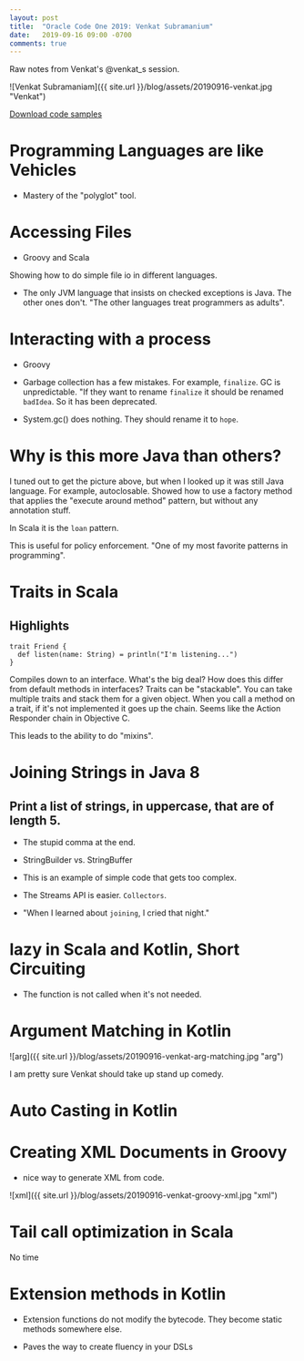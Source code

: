 ```yaml
---
layout: post
title:  "Oracle Code One 2019: Venkat Subramanium"
date:   2019-09-16 09:00 -0700
comments: true
---
```


Raw notes from Venkat's @venkat_s session.

![Venkat Subramaniam]({{ site.url }}/blog/assets/20190916-venkat.jpg "Venkat")

[Download code samples](http://www.agiledeveloper.com/downloads.html)

# Programming Languages are like Vehicles

* Mastery of the "polyglot" tool.

# Accessing Files

* Groovy and Scala

Showing how to do simple file io in different languages.

* The only JVM language that insists on checked exceptions is Java.  The
  other ones don't.  "The other languages treat programmers as adults".
  
# Interacting with a process

* Groovy

* Garbage collection has a few mistakes.  For example, `finalize`.  GC
  is unpredictable.  "If they want to rename `finalize` it should be
  renamed `badIdea`.  So it has been deprecated.
  
* System.gc() does nothing.  They should rename it to `hope`.


# Why is this more Java than others?

I tuned out to get the picture above, but when I looked up it was still
Java language.  For example, autoclosable.  Showed how to use a factory
method that applies the "execute around method" pattern, but without any
annotation stuff.

In Scala it is the `loan` pattern.

This is useful for policy enforcement.  "One of my most favorite
patterns in programming".

# Traits in Scala

## Highlights

```
trait Friend {
  def listen(name: String) = println("I'm listening...")
}
```

Compiles down to an interface.  What's the big deal?  How does this
differ from default methods in interfaces?  Traits can be "stackable".
You can take multiple traits and stack them for a given object.  When
you call a method on a trait, if it's not implemented it goes up the
chain. Seems like the Action Responder chain in Objective C.

This leads to the ability to do "mixins".

# Joining Strings in Java 8

## Print a list of strings, in uppercase, that are of length 5.

* The stupid comma at the end.

* StringBuilder vs. StringBuffer

* This is an example of simple code that gets too complex.

* The Streams API is easier.  `Collectors`.

* "When I learned about `joining`, I cried that night."

# lazy in Scala and Kotlin, Short Circuiting

* The function is not called when it's not needed.

# Argument Matching in Kotlin

![arg]({{ site.url }}/blog/assets/20190916-venkat-arg-matching.jpg "arg")

I am pretty sure Venkat should take up stand up comedy.

# Auto Casting in Kotlin

# Creating XML Documents in Groovy

* nice way to generate XML from code.

![xml]({{ site.url }}/blog/assets/20190916-venkat-groovy-xml.jpg "xml")

# Tail call optimization in Scala

No time

# Extension methods in Kotlin

* Extension functions do not modify the bytecode.  They become static
  methods somewhere else.
  
* Paves the way to create fluency in your DSLs


